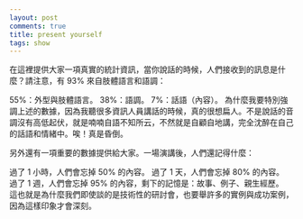 ```yaml
---
layout: post
comments: true
title: present yourself
tags: show
---
```


在這裡提供大家一項真實的統計資訊，當你說話的時候，人們接收到的訊息是什麼？請注意，有 93% 來自肢體語言和語調：

55%：外型與肢體語言。
38%：語調。
7%：話語（內容）。
為什麼我要特別強調上述的數據，因為我聽很多資訊人員講話的時候，真的很想扁人。不是說話的音調沒有高低起伏，就是喃喃自語不知所云，不然就是自顧自地講，完全沈醉在自己的話語和情緒中。唉！真是昏倒。

另外還有一項重要的數據提供給大家。一場演講後，人們還記得什麼：

過了 1 小時，人們會忘掉 50% 的內容。
過了 1 天，人們會忘掉 80% 的內容。
過了 1 週，人們會忘掉 95% 的內容，剩下的記憶是：故事、例子、親生經歷。
這也就是為什麼我們即使談的是技術性的研討會，也要舉許多的實例與成功案例，因為這樣印象才會深刻。


